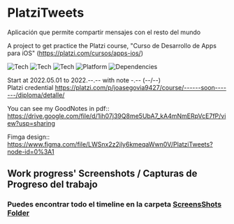 # PlatziTweets
Aplicación que permite compartir mensajes con el resto del mundo

A project to get practice the Platzi course, "Curso de Desarrollo de Apps para iOS" (https://platzi.com/cursos/apps-ios/) 

![Tech](https://img.shields.io/badge/Tech-UIKit-red)
![Tech](https://img.shields.io/badge/Tech-StoryBoard-orange)
![Tech](https://img.shields.io/badge/Tech-SwiftUI-red)
![Platform](https://img.shields.io/badge/Platform-iOS-blue)
![Dependencies](https://img.shields.io/badge/Dependencies-1-green)

Start at 2022.05.01 to 2022.--.-- with note -.-- (--/--) </br>
Platzi credential https://platzi.com/p/joasegovia9427/course/------soon-------/diploma/detalle/

You can see my GoodNotes in pdf:: https://drive.google.com/file/d/1ih07j39Q8me5UbA7_kA4mNmERpVcE7fP/view?usp=sharing

Fimga design:: https://www.figma.com/file/LWSnx2z2jly6kmeqaWwn0V/PlatziTweets?node-id=0%3A1

## Work progress' Screenshots / Capturas de Progreso del trabajo
<h3> Puedes encontrar todo el timeline en la carpeta <a title="ScreensShots Folder" href="https://github.com/joasegovia9427/PlatziTweets/tree/main/ScreenShots" target="_blank">ScreensShots Folder</a></h3>
